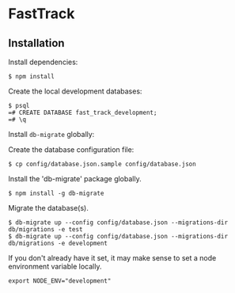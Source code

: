 FastTrack
======

## Installation

Install dependencies:

```
$ npm install
```

Create the local development databases:

```
$ psql
=# CREATE DATABASE fast_track_development;
=# \q
```

Install ```db-migrate``` globally:


Create the database configuration file:

```
$ cp config/database.json.sample config/database.json
```

Install the 'db-migrate' package globally.

```
$ npm install -g db-migrate
```

Migrate the database(s).

```
$ db-migrate up --config config/database.json --migrations-dir db/migrations -e test
$ db-migrate up --config config/database.json --migrations-dir db/migrations -e development
```

If you don't already have it set, it may make sense to set a node environment variable locally.

```
export NODE_ENV="development"
```
